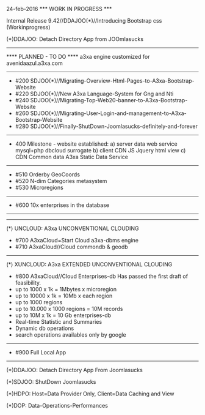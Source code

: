 24-feb-2016 *** WORK IN PROGRESS ***


Internal Release 9.42//DDAJOO(\*)//Introducing Bootstrap css (Workinprogress)

(\*)DDAJOO: Detach Directory App from JOOmlasucks
______________________________________________










**** PLANNED - TO DO ****
a3xa engine customized for avenidaazul.a3xa.com 
______________________________________________

* #200 SDJOO(\*)//Migrating-Overview-Html-Pages-to-A3xa-Bootstrap-Website 
* #220 SDJOO(\*)//New A3xa Language-System for Gng and Nti
* #240 SDJOO(\*)//Migrating-Top-Web20-banner-to-A3xa-Bootstrap-Website 
* #260 SDJOO(\*)//Migrating-User-Login-and-management-to-A3xa-Bootstrap-Website 
* #280 SDJOO(\*)//Finally-ShutDown-Joomlasucks-definitely-and-forever 
______________________________________________

* 400 Milestone - website established: 
   a) server data web service mysql+php dbcloud surrogate
   b) client CDN JS Jquery html view
   c) CDN Common data A3xa Static Data Service

______________________________________________

* #510 Orderby GeoCoords 
* #520 N-dim Categories metasystem 
* #530 Microregions 

______________________________________________
* #600 10x enterprises in the database 

______________________________________________
______________________________________________
(\*) UNCLOUD: A3xa UNCONVENTIONAL CLOUDING
* #700 A3xaCloud=Start Cloud a3xa-dbms engine 
* #710 A3xaCloud//Cloud commondb & geodb 

______________________________________________
(\*) XUNCLOUD: A3xa EXTENDED UNCONVENTIONAL CLOUDING 
* #800 A3xaCloud//Cloud Enterprises-db
Has passed the first draft of feasibility.
* up to 1000 x 1k = 1Mbytes x microregion
* up to 10000 x 1k = 10Mb x each region
* up to 1000 regions
* up to 10.000 x 1000 regions = 10M records 
* up to 10M x 1k = 10 Gb enterprises-db  
* Real-time Statistic and Summaries
* Dynamic db operations
* search operations availables only by google
______________________________________________

* #900 Full Local App

______________________________________________

(\*)DDAJOO: Detach Directory App From Joomlasucks

(\*)SDJOO: ShutDown Joomlasucks 

(\*)HDPO: Host=Data Provider Only, Client=Data Caching and View

(\*)DOP: Data-Operations-Performances
